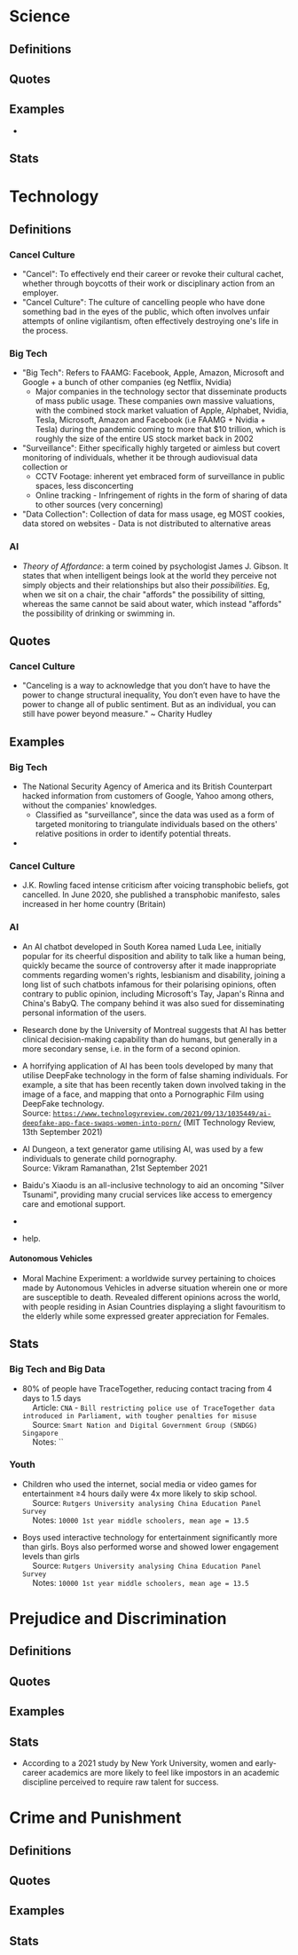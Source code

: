 # Science

## Definitions

## Quotes

## Examples

- 

## Stats

# Technology

## Definitions

### Cancel Culture
- "Cancel": To effectively end their career or revoke their cultural cachet, whether through boycotts of their work or disciplinary action from an employer.
- "Cancel Culture": The culture of cancelling people who have done something bad in the eyes of the public, which often involves unfair attempts of online vigilantism, often effectively destroying one's life in the process.

### Big Tech

- "Big Tech": Refers to FAAMG: Facebook, Apple, Amazon, Microsoft and Google + a bunch of other companies (eg Netflix, Nvidia)
  - Major companies in the technology sector that disseminate products of mass public usage. These companies own massive valuations, with the combined stock market valuation of Apple, Alphabet, Nvidia, Tesla, Microsoft, Amazon and Facebook (i.e FAAMG + Nvidia + Tesla) during the pandemic coming to more that $10 trillion, which is roughly the size of the entire US stock market back in 2002
- "Surveillance": Either specifically highly targeted or aimless but covert monitoring of individuals, whether it be through audiovisual data collection or 
  - CCTV Footage: inherent yet embraced form of surveillance in public spaces, less disconcerting
  - Online tracking - Infringement of rights in the form of sharing of data to other sources (very concerning)
- "Data Collection": Collection of data for mass usage, eg MOST cookies, data stored on websites - Data is not distributed to alternative areas

### AI

- _Theory of Affordance_: a term coined by psychologist James J. Gibson. It states that when intelligent beings look at the world they perceive not simply objects and their relationships but also their *possibilities*. Eg, when we sit on a chair, the chair "affords" the possibility of sitting, whereas the same cannot be said about water, which instead "affords" the possibility of drinking or swimming in.

## Quotes

### Cancel Culture
- "Canceling is a way to acknowledge that you don’t have to have the power to change structural inequality, You don’t even have to have the power to change all of public sentiment. But as an individual, you can still have power beyond measure." ~ Charity Hudley

## Examples

### Big Tech

- The National Security Agency of America and its British Counterpart hacked information from customers of Google, Yahoo among others, without the companies' knowledges.
  - Classified as "surveillance", since the data was used as a form of targeted monitoring to triangulate individuals based on the others' relative positions in order to identify potential threats.
- 

### Cancel Culture

- J.K. Rowling faced intense criticism after voicing transphobic beliefs, got cancelled. In June 2020, she published a transphobic manifesto, sales increased in her home country (Britain)

### AI

- An AI chatbot developed in South Korea named Luda Lee, initially popular for its cheerful disposition and ability to talk like a human being, quickly became the source of controversy after it made inappropriate comments regarding women's rights, lesbianism and disability, joining a long list of such chatbots infamous for their polarising opinions, often contrary to public opinion, including Microsoft's Tay, Japan's Rinna and China's BabyQ. The company behind it was also sued for disseminating personal information of the users.
- Research done by the University of Montreal suggests that AI has better clinical decision-making capability than do humans, but generally in a more secondary sense, i.e. in the form of a second opinion.
- A horrifying application of AI has been tools developed by many that utilise DeepFake technology in the form of false shaming individuals. For example, a site that has been recently taken down involved taking in the image of a face, and mapping that onto a Pornographic Film using DeepFake technology.<br/> Source: [`https://www.technologyreview.com/2021/09/13/1035449/ai-deepfake-app-face-swaps-women-into-porn/`](https://www.technologyreview.com/2021/09/13/1035449/ai-deepfake-app-face-swaps-women-into-porn/) (MIT Technology Review, 13th September 2021)
- AI Dungeon, a text generator game utilising AI, was used by a few individuals to generate child pornography.<br /> Source: Vikram Ramanathan, 21st September 2021
- Baidu's Xiaodu is an all-inclusive technology to aid an oncoming "Silver Tsunami", providing many crucial services like access to emergency care and emotional support.
- 

- help.

#### Autonomous Vehicles

- Moral Machine Experiment: a worldwide survey pertaining to choices made by Autonomous Vehicles in adverse situation wherein one or more are susceptible to death. Revealed different opinions across the world, with people residing in Asian Countries displaying a slight favouritism to the elderly while some expressed greater appreciation for Females.

## Stats

### Big Tech and Big Data
- 80% of people have TraceTogether, reducing contact tracing from 4 days to 1.5 days
<br>&emsp;  Article: `CNA` - `Bill restricting police use of TraceTogether data introduced in
Parliament, with tougher penalties for misuse`
<br>&emsp;  Source: `Smart Nation and Digital Government Group (SNDGG) Singapore`
<br>&emsp;  Notes: ``

### Youth

- Children who used the internet, social media or video games for entertainment ≥4 hours daily were 4x more likely to skip school.
<br>&emsp;  Source: `Rutgers University analysing China Education Panel Survey`
<br>&emsp;  Notes: `10000 1st year middle schoolers, mean age = 13.5`

- Boys used interactive technology for entertainment significantly more than girls. Boys also performed worse and showed lower engagement levels than girls
<br>&emsp;  Source: `Rutgers University analysing China Education Panel Survey`
<br>&emsp;  Notes: `10000 1st year middle schoolers, mean age = 13.5`

# Prejudice and Discrimination

## Definitions

## Quotes

## Examples

## Stats

- According to a 2021 study by New York University, women and early-career academics are more likely to feel like impostors in an academic discipline perceived to require raw talent for success.

# Crime and Punishment

## Definitions

## Quotes

## Examples

## Stats

